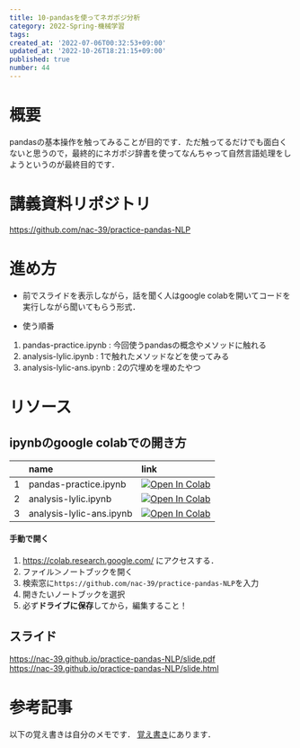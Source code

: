 ```yaml
---
title: 10-pandasを使ってネガポジ分析
category: 2022-Spring-機械学習
tags: 
created_at: '2022-07-06T00:32:53+09:00'
updated_at: '2022-10-26T18:21:15+09:00'
published: true
number: 44
---
```


# 概要
pandasの基本操作を触ってみることが目的です．ただ触ってるだけでも面白くないと思うので，最終的にネガポジ辞書を使ってなんちゃって自然言語処理をしようというのが最終目的です．

# 講義資料リポジトリ
https://github.com/nac-39/practice-pandas-NLP

# 進め方
- 前でスライドを表示しながら，話を聞く人はgoogle colabを開いてコードを実行しながら聞いてもらう形式．

- 使う順番
1. pandas-practice.ipynb : 今回使うpandasの概念やメソッドに触れる
2. analysis-lylic.ipynb : 1で触れたメソッドなどを使ってみる
3. analysis-lylic-ans.ipynb : 2の穴埋めを埋めたやつ


# リソース
## ipynbのgoogle colabでの開き方

||name|link|
|:--|:--|:--|
|1|pandas-practice.ipynb|[![Open In Colab](https://colab.research.google.com/assets/colab-badge.svg)](https://colab.research.google.com/github/nac-39/practice-pandas-NLP/blob/master/pandas-practice.ipynb)|
|2|analysis-lylic.ipynb|[![Open In Colab](https://colab.research.google.com/assets/colab-badge.svg)](https://colab.research.google.com/github/nac-39/practice-pandas-NLP/blob/master/analysis-lylic.ipynb)|
|3|analysis-lylic-ans.ipynb|[![Open In Colab](https://colab.research.google.com/assets/colab-badge.svg)](https://colab.research.google.com/github/nac-39/practice-pandas-NLP/blob/master/analysis-lylic-ans.ipynb)|

#### 手動で開く
1. https://colab.research.google.com/ にアクセスする．
2. ファイル＞ノートブックを開く
3. 検索窓に`https://github.com/nac-39/practice-pandas-NLP`を入力
4. 開きたいノートブックを選択
5. 必ず**ドライブに保存**してから，編集すること！

## スライド
https://nac-39.github.io/practice-pandas-NLP/slide.pdf  
https://nac-39.github.io/practice-pandas-NLP/slide.html

# 参考記事
以下の覚え書きは自分のメモです．
[覚え書き](https://github.com/nac-39/practice-pandas-NLP/blob/main/memo.md)にあります．



